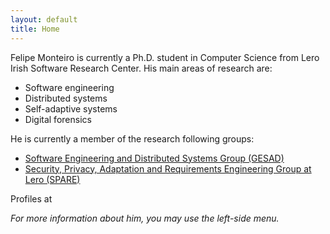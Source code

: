 ```yaml
---
layout: default
title: Home
---
```


Felipe Monteiro is currently a Ph.D. student in Computer Science from Lero Irish Software Research Center. His main areas of research are:
- Software engineering
- Distributed systems
- Self-adaptive systems
- Digital forensics

He is currently a member of the research following groups:
- [Software Engineering and Distributed Systems Group (GESAD)](http://gesad.uece.br)
- [Security, Privacy, Adaptation and Requirements Engineering Group at Lero (SPARE)](http://spare.lero.ie)

Profiles at
[<i class="fas fa-envelope"></i>](mailto:devfelipemonteiro@gmail.com)
[<i class="fab fa-github"/>](https://www.github.com/devfelipemonteiro)
[<i class="fab fa-linkedin"/>](https://www.linkedin.com/in/devfelipemonteiro)
[<i class="ai ai-lattes"/>](http://lattes.cnpq.br/5825995957933661)
[<i class="fab fa-facebook"/>](https://www.facebook.com/devfelipemonteiro)
[<i class="fab fa-instagram"/>](https://www.instagram.com/devfelipemonteiro)
[<i class="fab fa-twitter"/>](https://www.twitter.com/devfelipemonteiro)
[<i class="fab fa-medium"/>](https://medium.com/@devfelipemonteiro)

For more information about him, you may use the left-side menu.
